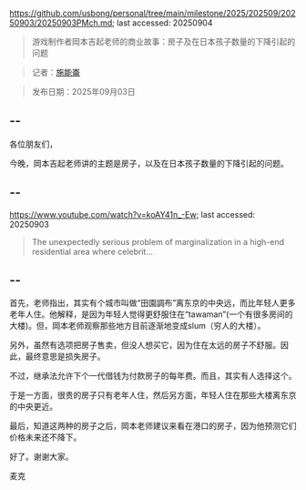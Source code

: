 https://github.com/usbong/personal/tree/main/milestone/2025/202509/20250903/20250903PMch.md; last accessed: 20250904

> 游戏制作者岡本吉起老师的商业故事：房子及在日本孩子数量的下降引起的问题

> 记者：[施能崙](https://www.linkedin.com/in/michaelsyson/)

> 发布日期：2025年09月03日

## --

各位朋友们，

今晚，岡本吉起老师讲的主题是房子，以及在日本孩子数量的下降引起的问题。

## --

https://www.youtube.com/watch?v=koAY41n_-Ew; last accessed: 20250903

> The unexpectedly serious problem of marginalization in a high-end residential area where celebrit...

## --

首先，老师指出，其实有个城市叫做“田園調布”离东京的中央远，而比年轻人更多老年人住。他解释，是因为年轻人觉得更舒服住在“tawaman”(一个有很多房间的大楼)。但，岡本老师观察那些地方目前逐渐地变成slum（穷人的大楼）。

另外，虽然有选项把房子售卖，但没人想买它，因为住在太远的房子不舒服。因此，最终意思是损失房子。

不过，继承法允许下个一代借钱为付款房子的每年费。而且，其实有人选择这个。

于是一方面，很贵的房子只有老年人住，然后另方面，年轻人住在那些大楼离东京的中央更近。

最后，知道这两种的房子之后，岡本老师建议来看在港口的房子，因为他预测它们价格未来还不降下。

好了。谢谢大家。

麦克